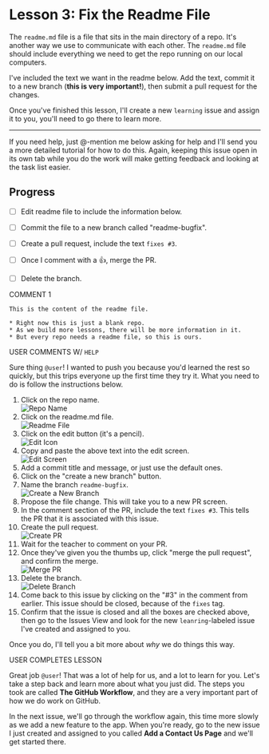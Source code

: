 # Lesson 3: Fix the Readme File

The `readme.md` file is a file that sits in the main directory of a repo. It's another way we use to communicate with each other. The `readme.md` file should include everything we need to get the repo running on our local computers. 

I've included the text we want in the readme below. Add the text, commit it to a new branch (**this is very important!**), then submit a pull request for the changes.

Once you've finished this lesson, I'll create a new `learning` issue and assign it to you, you'll need to go there to learn more.

---
If you need help, just @-mention me below asking for help and I'll send you a more detailed tutorial for how to do this. Again, keeping this issue open in its own tab while you do the work will make getting feedback and looking at the task list easier.


## Progress

- [ ] Edit readme file to include the information below.
- [ ] Commit the file to a new branch called "readme-bugfix".
- [ ] Create a pull request, include the text `fixes #3`.
- [ ] Once I comment with a :+1:, merge the PR.
- [ ] Delete the branch.



COMMENT 1

```
This is the content of the readme file.

* Right now this is just a blank repo.
* As we build more lessons, there will be more information in it.
* But every repo needs a readme file, so this is ours.
```


USER COMMENTS W/ `HELP`

Sure thing `@user`! I wanted to push you because you'd learned the rest so quickly, but this trips everyone up the first time they try it. What you need to do is follow the instructions below.

1. Click on the repo name.  
  ![Repo Name](https://raw.githubusercontent.com/1point618/codename-exemplar/master/img/repo-name.png)
2. Click on the readme.md file.  
  ![Readme File](https://raw.githubusercontent.com/1point618/codename-exemplar/master/img/readme-file.png)
3. Click on the edit button (it's a pencil).  
  ![Edit Icon](https://raw.githubusercontent.com/1point618/codename-exemplar/master/img/edit-icon.png)
4. Copy and paste the above text into the edit screen.  
  ![Edit Screen](https://raw.githubusercontent.com/1point618/codename-exemplar/master/img/edit-screen.png)
5. Add a commit title and message, or just use the default ones.
6. Click on the "create a new branch" button.
7. Name the branch `readme-bugfix`.  
  ![Create a New Branch](https://raw.githubusercontent.com/1point618/codename-exemplar/master/img/new-branch.png)
8. Propose the file change. This will take you to a new PR screen.
9. In the comment section of the PR, include the text `fixes #3`. This tells the PR that it is associated with this issue.
10. Create the pull request.  
  ![Create PR](https://raw.githubusercontent.com/1point618/codename-exemplar/master/img/create-pr.png)
11. Wait for the teacher to comment on your PR. 
12. Once they've given you the thumbs up, click "merge the pull request", and confirm the merge.  
  ![Merge PR](https://raw.githubusercontent.com/1point618/codename-exemplar/master/img/merge-pr.png)
13. Delete the branch.  
  ![Delete Branch](https://raw.githubusercontent.com/1point618/codename-exemplar/master/img/delete-branch.png)
14. Come back to this issue by clicking on the "#3" in the comment from earlier. This issue should be closed, because of the `fixes` tag.
15. Confirm that the issue is closed and all the boxes are checked above, then go to the Issues View and look for the new `leanring`-labeled issue I've created and assigned to you. 

Once you do, I'll tell you a bit more about _why_ we do things this way. 



USER COMPLETES LESSON

Great job `@user`! That was a lot of help for us, and a lot to learn for you. Let's take a step back and learn more about what you just did. The steps you took are called **The GitHub Workflow**, and they are a very important part of how we do work on GitHub. 

In the next issue, we'll go through the workflow again, this time more slowly as we add a new feature to the app. When you're ready, go to the new issue I just created and assigned to you called **Add a Contact Us Page** and we'll get started there.


